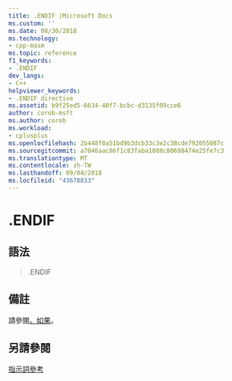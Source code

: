 ```yaml
---
title: .ENDIF |Microsoft Docs
ms.custom: ''
ms.date: 08/30/2018
ms.technology:
- cpp-masm
ms.topic: reference
f1_keywords:
- .ENDIF
dev_langs:
- C++
helpviewer_keywords:
- .ENDIF directive
ms.assetid: b9f25ed5-6634-40f7-bcbc-d3135f09cce6
author: corob-msft
ms.author: corob
ms.workload:
- cplusplus
ms.openlocfilehash: 2b448f0a51bd9b3dcb33c3e2c38cde792055087c
ms.sourcegitcommit: a7046aac86f1c83faba1088c80698474e25fe7c3
ms.translationtype: MT
ms.contentlocale: zh-TW
ms.lasthandoff: 09/04/2018
ms.locfileid: "43678833"
---
```

# <a name="endif"></a>.ENDIF

## <a name="syntax"></a>語法

> .ENDIF

## <a name="remarks"></a>備註

請參閱[。如果](../../assembler/masm/dot-if.md)。

## <a name="see-also"></a>另請參閱

[指示詞參考](../../assembler/masm/directives-reference.md)<br/>